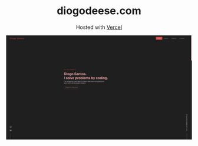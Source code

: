 <h1 align="center">
  diogodeese.com
</h1>
<p align="center">
  Hosted with <a href="https://www.vercel.com/" target="_blank">Vercel</a>
</p>

![Demo](https://github.com/diogodeese/Portfolio/blob/master/src/assets/img/Demo.png)
